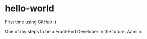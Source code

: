 # hello-world
First time using GitHub :)

One of my steps to be a Front-End Developer in the future. Aamiin.
